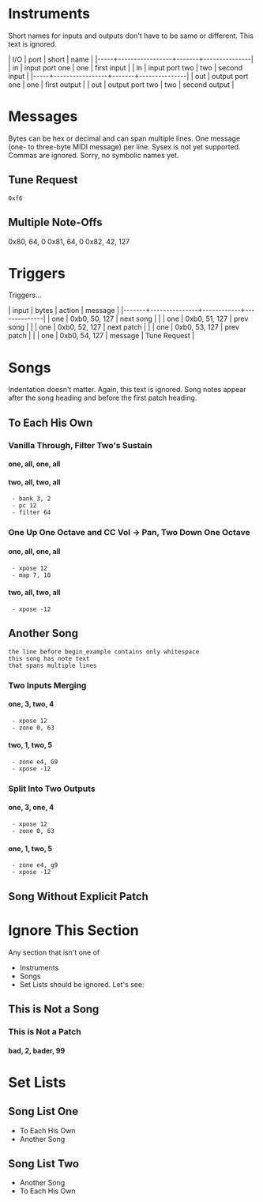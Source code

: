 # Instruments

Short names for inputs and outputs don't have to be same or different. This
text is ignored.

| I/O | port            | short | name          |
|-----+-----------------+-------+---------------|
| in  | input port one  | one   | first input   |
| in  | input port two  | two   | second input  |
|-----+-----------------+-------+---------------|
| out | output port one | one   | first output  |
| out | output port two | two   | second output |

# Messages

Bytes can be hex or decimal and can span multiple lines. One message (one-
to three-byte MIDI message) per line. Sysex is not yet supported. Commas are
ignored. Sorry, no symbolic names yet.

## Tune Request

```
0xf6
```

## Multiple Note-Offs

0x80, 64, 0
0x81, 64, 0
0x82, 42, 127

# Triggers

Triggers...

  | input | bytes         | action     | message      |
  |-------+---------------+------------+--------------|
  | one   | 0xb0, 50, 127 | next song  |              |
  | one   | 0xb0, 51, 127 | prev song  |              |
  | one   | 0xb0, 52, 127 | next patch |              |
  | one   | 0xb0, 53, 127 | prev patch |              |
  | one   | 0xb0, 54, 127 | message    | Tune Request |

# Songs

Indentation doesn't matter. Again, this text is ignored. Song notes appear
after the song heading and before the first patch heading.

## To Each His Own

### Vanilla Through, Filter Two's Sustain
#### one, all, one, all
#### two, all, two, all

     - bank 3, 2
     - pc 12
     - filter 64

### One Up One Octave and CC Vol -> Pan, Two Down One Octave
#### one, all, one, all
     - xpose 12
     - map 7, 10
#### two, all, two, all
     - xpose -12

## Another Song
   
```
the line before begin_example contains only whitespace
this song has note text
that spans multiple lines
```

### Two Inputs Merging
#### one, 3, two, 4
     - xpose 12
     - zone 0, 63
#### two, 1, two, 5
     - zone e4, G9
     - xpose -12

### Split Into Two Outputs
#### one, 3, one, 4
     - xpose 12
     - zone 0, 63
#### one, 1, two, 5
     - zone e4, g9
     - xpose -12

## Song Without Explicit Patch

# Ignore This Section

Any section that isn't one of
- Instruments
- Songs
- Set Lists
should be ignored. Let's see:

## This is Not a Song

### This is Not a Patch
#### bad, 2, bader, 99

# Set Lists

## Song List One

- To Each His Own
- Another Song

## Song List Two

- Another Song
- To Each His Own

